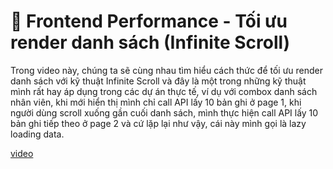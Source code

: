 # 🚀 Frontend Performance - Tối ưu render danh sách (Infinite Scroll)

Trong video này, chúng ta sẽ cùng nhau tìm hiểu cách thức để tối ưu render danh sách với kỹ thuật Infinite Scroll và đây là một trong những kỹ thuật mình rất hay áp dụng trong các dự án thực tế, ví dụ với combox danh sách nhân viên, khi mới hiển thị mình chỉ call API lấy 10 bản ghi ở page 1, khi người dùng scroll xuống gần cuối danh sách, mình thực hiện call API lấy 10 bản ghi tiếp theo ở page 2 và cứ lặp lại như vậy, cái này mình gọi là lazy loading data.

[video](https://www.youtube.com/watch?v=tWzLTT_MnsE)
